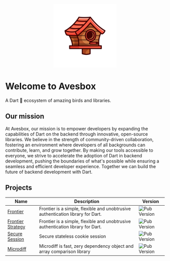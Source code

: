 <p align="center"><img src="AvesBox-02.png" width="200" height="200"></p>

# Welcome to Avesbox

A Dart 🎯 ecosystem of amazing birds and libraries.

## Our mission

At Avesbox, our mission is to empower developers by expanding the capabilities of Dart on the backend through innovative, open-source libraries. We believe in the strength of community-driven collaboration, fostering an environment where developers of all backgrounds can contribute, learn, and grow together. By making our tools accessible to everyone, we strive to accelerate the adoption of Dart in backend development, pushing the boundaries of what's possible while ensuring a seamless and efficient developer experience. Together we can build the future of backend development with Dart.

## Projects

| Name | Description | Version |
| ------------ | ------------------------------------------------ | ----------------- |
| [Frontier](https://github.com/avesbox/frontier) | Frontier is a simple, flexible and unobtrusive authentication library for Dart. | ![Pub Version](https://img.shields.io/pub/v/frontier) |
| [Frontier Strategy](https://github.com/avesbox/frontier) | Frontier is a simple, flexible and unobtrusive authentication library for Dart. | ![Pub Version](https://img.shields.io/pub/v/frontier_strategy) |
| [Secure Session](https://github.com/avesbox/secure_session) | Secure stateless cookie session  | ![Pub Version](https://img.shields.io/pub/v/secure_session) |
| [Microdiff](https://github.com/avesbox/microdiff) | Microdiff is fast, zery dependency object and array comparison library | ![Pub Version](https://img.shields.io/pub/v/microdiff) |
